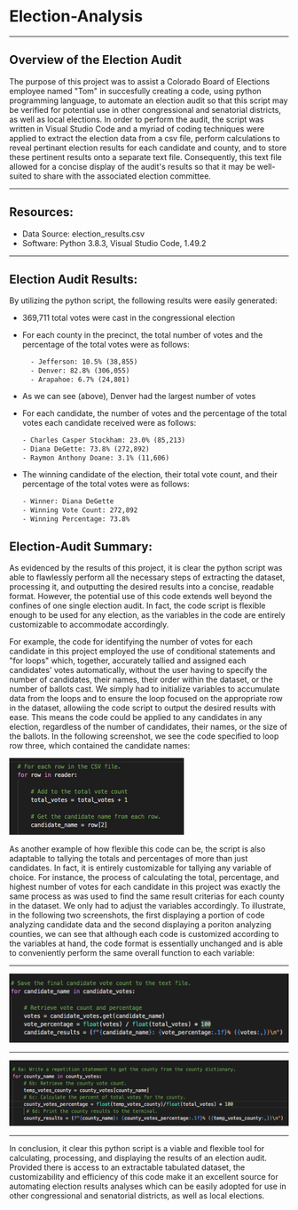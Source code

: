 # Election-Analysis
------------------------------------------------------

## Overview of the Election Audit
The purpose of this project was to assist a Colorado Board of Elections employee named "Tom" in succesfully creating a code, using python programming language, to automate an election audit so that this script may be verified for potential use in other congressional and senatorial districts, as well as local elections.  In order to perform the audit, the script was written in Visual Studio Code and a myriad of coding techniques were applied to extract the election data from a csv file, perform calculations to reveal pertinant election results for each candidate and county, and to store these pertinent results onto a separate text file.  Consequently, this text file allowed for a concise display of the audit's results so that it may be well-suited to share with the associated election committee.

----------------------------------------

## Resources:
- Data Source:  election_results.csv
- Software:  Python 3.8.3, Visual Studio Code, 1.49.2
----------------------------------------

## Election Audit Results:

By utilizing the python script, the following results were easily generated:

- 369,711 total votes were cast in the congressional election
- For each county in the precinct, the total number of votes and the percentage of the total votes were as follows:  

        - Jefferson: 10.5% (38,855)
        - Denver: 82.8% (306,055)
        - Arapahoe: 6.7% (24,801)
- As we can see (above), Denver had the largest number of votes
- For each candidate, the number of votes and the percentage of the total votes each candidate received were as follows:

      - Charles Casper Stockham: 23.0% (85,213)
      - Diana DeGette: 73.8% (272,892)
      - Raymon Anthony Doane: 3.1% (11,606)

- The winning candidate of the election, their total vote count, and their percentage of the total votes were as follows:

      - Winner: Diana DeGette
      - Winning Vote Count: 272,892
      - Winning Percentage: 73.8%

## Election-Audit Summary:

As evidenced by the results of this project, it is clear the python script was able to flawlessly perform all the necessary steps of extracting the dataset, processing it, and outputting the desired results into a concise, readable format.  However, the potential use of this code extends well beyond the confines of one single election audit.  In fact, the code script is flexible enough to be used for any election, as the variables in the code are entirely customizable to accommodate accordingly.

For example, the code for identifying the number of votes for each candidate in this project employed the use of conditional statements and "for loops" which, together, accurately tallied and assigned each candidates' votes automatically, without the user having to specify the number of candidates, their names, their order within the dataset, or the number of ballots cast.  We simply had to initialize variables to accumulate data from the loops and to ensure the loop focused on the appropriate row in the dataset, allowiing the code script to output the desired results with ease.  This means the code could be applied to any candidates in any election, regardless of the number of candidates, their names, or the size of the ballots.  In the following screenshot, we see the code specified to loop row three, which contained the candidate names:

![](Resources/row_example_png.png)

As another example of how flexible this code can be, the script is also adaptable to tallying the totals and percentages of more than just candidates.  In fact, it is entirely customizable for tallying any variable of choice.  For instance, the process of calculating the total, percentage, and highest number of votes for each candidate in this project was exactly the same process as was used to find the same result criterias for each county in the dataset.  We only had to adjust the variables accordingly.  To illustrate, in the following two screenshots, the first displaying a portion of code analyzing candidate data and the second displaying a poriton analyzing counties, we can see that although each code is customized according to the variables at hand, the code format is essentially unchanged and is able to conveniently perform the same overall function to each variable:

---------------------------------------------------

![](Resources/candidate_png.png)

---------------------------------------------

![](Resources/county_png.png)

----------------------------------------------------


In conclusion, it clear this python script is a viable and flexible tool for calculating, processing, and displaying the results of an election audit.  Provided there is access to an extractable tabulated dataset, the customizability and efficiency of this code make it an excellent source for automating election results analyses which can be easily adopted for use in other congressional and senatorial districts, as well as local elections.